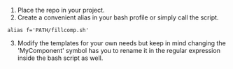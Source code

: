 1. Place the repo in your project.
2. Create a convenient alias in your bash profile or simply call the script.
```console
alias f='PATH/fillcomp.sh'
```
3. Modify the templates for your own needs but keep in mind changing the 'MyComponent' symbol has you to rename it in the regular expression inside the bash script as well.